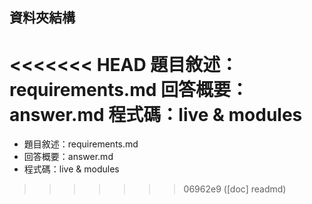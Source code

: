 ## 資料夾結構

<<<<<<< HEAD
題目敘述：requirements.md
回答概要：answer.md
程式碼：live & modules
=======
- 題目敘述：requirements.md
- 回答概要：answer.md
- 程式碼：live & modules
>>>>>>> 06962e9 ([doc] readmd)
